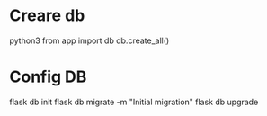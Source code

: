 # Creare db
python3
from app import db
db.create_all()
# Config DB
flask db init
flask db migrate -m "Initial migration"
flask db upgrade
